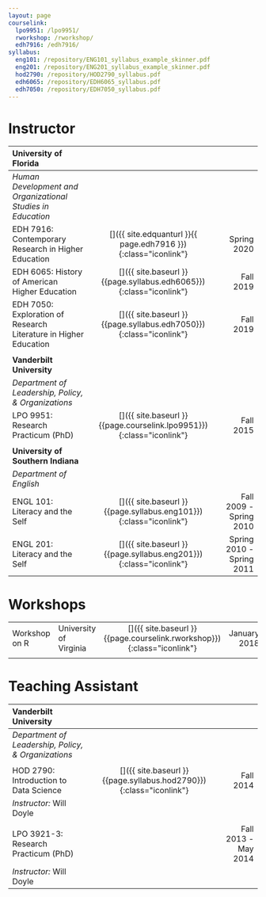 ```yaml
---
layout: page
courselink:
  lpo9951: /lpo9951/
  rworkshop: /rworkshop/
  edh7916: /edh7916/
syllabus:
  eng101: /repository/ENG101_syllabus_example_skinner.pdf
  eng201: /repository/ENG201_syllabus_example_skinner.pdf
  hod2790: /repository/HOD2790_syllabus.pdf
  edh6065: /repository/EDH6065_syllabus.pdf
  edh7050: /repository/EDH7050_syllabus.pdf
---
```


<style>
	td, th {
		border-bottom: none;
	}
</style>

# Instructor

| University of Florida       |   |            | 
|:--------------------------------|:---:|-----------:|
| *Human Development and Organizational Studies in Education* ||
| EDH 7916: Contemporary Research in Higher Education | [<i class="fa fa-external-link fa-lg"></i>]({{ site.edquanturl }}{{ page.edh7916 }}){:class="iconlink"}| Spring 2020|  
| EDH 6065: History of American Higher Education | [<i class="fa fa-file-text-o fa-lg"></i>]({{ site.baseurl }}{{page.syllabus.edh6065}}){:class="iconlink"}| Fall 2019|  
| EDH 7050: Exploration of Research Literature in Higher Education | [<i class="fa fa-file-text-o fa-lg"></i>]({{ site.baseurl }}{{page.syllabus.edh7050}}){:class="iconlink"} | Fall 2019 |
|||  
| **Vanderbilt University**| | |
| *Department of Leadership, Policy, & Organizations*||
| LPO 9951: Research Practicum (PhD) | [<i class="fa fa-external-link fa-lg"></i>]({{ site.baseurl }}{{page.courselink.lpo9951}}){:class="iconlink"}| Fall 2015 | 
|||  
| **University of Southern Indiana**| | |
| *Department of English* ||
| ENGL 101: Literacy and the Self | [<i class="fa fa-file-text-o fa-lg"></i>]({{ site.baseurl }}{{page.syllabus.eng101}}){:class="iconlink"}| Fall 2009 - Spring 2010 |  
| ENGL 201: Literacy and the Self | [<i class="fa fa-file-text-o fa-lg"></i>]({{ site.baseurl }}{{page.syllabus.eng201}}){:class="iconlink"} | Spring 2010 - Spring 2011 |

# Workshops

|          |   ||            | 
|:---------------|:-----------------|:---:|-----------:|   
| Workshop on R | University of Virginia |[<i class="fa fa-external-link fa-lg"></i>]({{ site.baseurl }}{{page.courselink.rworkshop}}){:class="iconlink"}| January 2018 |   
||||  

# Teaching Assistant

| Vanderbilt University           |   |            | 
|:--------------------------------|:---:|-----------:| 
| *Department of Leadership, Policy, & Organizations*||
|||
| HOD 2790: Introduction to Data Science | [<i class="fa fa-file-text-o fa-lg"></i>]({{ site.baseurl }}{{page.syllabus.hod2790}}){:class="iconlink"} | Fall 2014 | 
| *Instructor:* Will Doyle || 
|||
| LPO 3921-3: Research Practicum (PhD) | | Fall 2013 - May 2014 | 
| *Instructor:* Will Doyle || 

